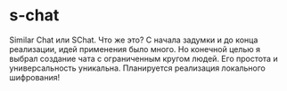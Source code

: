 # s-chat
Similar Chat или SChat. Что же это? С начала задумки и до конца реализации,  идей применения было много. Но конечной целью я выбрал создание чата с ограниченным кругом людей. Его простота и универсальность уникальна. Планируется реализация локального шифрования!
